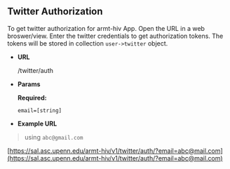 **Twitter Authorization**
----
  To get twitter authorization for armt-hiv App.
  Open the URL in a web broswer/view. Enter the twitter credentials to get authorization tokens. 
  The tokens will be stored in collection `user->twitter` object. 

* **URL**

  /twitter/auth

*  **Params**

   **Required:**

   `email=[string]`

*  **Example URL**<br>

> using `abc@gmail.com`

[https://sal.asc.upenn.edu/armt-hiv/v1/twitter/auth/?email=abc@mail.com](https://sal.asc.upenn.edu/armt-hiv/v1/twitter/auth/?email=abc@mail.com)
